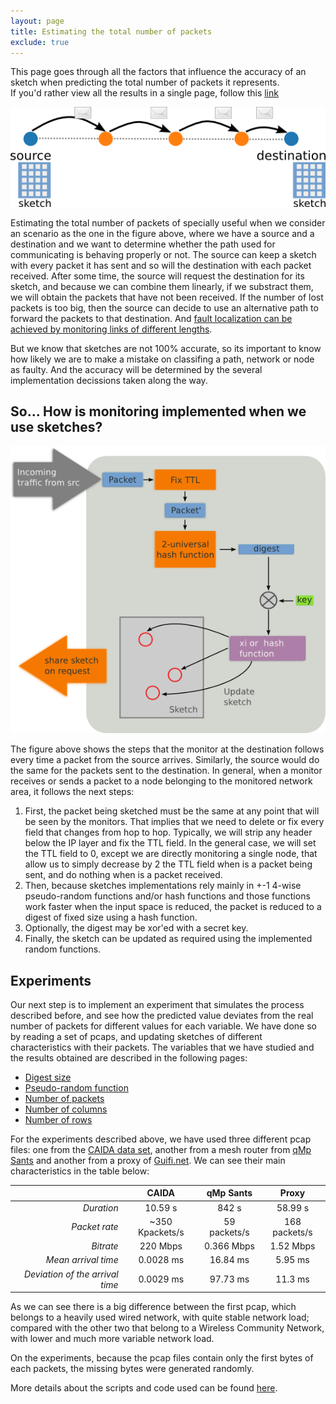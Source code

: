 ```yaml
---
layout: page
title: Estimating the total number of packets
exclude: true
---
```

This page goes through all the factors that influence the accuracy of an sketch when predicting the total number of packets it represents.  
If you'd rather view all the results in a single page, follow this [link](all)  

![](figures/path.png)

Estimating the total number of packets of specially useful when we consider an scenario as the one in the figure above, where we have a source and a destination and we want to determine whether the path used for communicating is behaving properly or not. The source can keep a sketch with every packet it has sent and so will the destination with each packet received. After some time, the source will request the destination for its sketch, and because we can combine them linearly, if we substract them, we will obtain the packets that have not been received. If the number of lost packets is too big, then the source can decide to use an alternative path to forward the packets to that destination. And [fault localization can be achieved by monitoring links of different lengths](http://ieeexplore.ieee.org/xpls/abs_all.jsp?arnumber=1673382).

But we know that sketches are not 100% accurate, so its important to know how likely we are to make a mistake on classifing a path, network or node as faulty. And the accuracy will be determined by the several implementation decissions taken along the way.

## So... How is monitoring implemented when we use sketches?

![](figures/steps.png)  

The figure above shows the steps that the monitor at the destination follows every time a packet from the source arrives. Similarly, the source would do the same for the packets sent to the destination. In general, when a monitor receives or sends a packet to a node belonging to the monitored network area, it follows the next steps:  

1. First, the packet being sketched must be the same at any point that will be seen by the monitors. That implies that we need to delete or fix every field that changes from hop to hop. Typically, we will strip any header below the IP layer and fix the TTL field. In the general case, we will set the TTL field to 0, except we are directly monitoring a single node, that allow us to simply decrease by 2 the TTL field when is a packet being sent, and do nothing when is a packet received.
2. Then, because sketches implementations rely mainly in +-1 4-wise pseudo-random functions and/or hash functions and those functions work faster when the input space is reduced, the packet is reduced to a digest of fixed size using a hash function.
3. Optionally, the digest may be xor'ed with a secret key.
4. Finally, the sketch can be updated as required using the implemented random functions. 

## Experiments

Our next step is to implement an experiment that simulates the process described before, and see how the predicted value deviates from the real number of packets for different values for each variable. We have done so by reading a set of pcaps, and updating sketches of different characteristics with their packets. The variables that we have studied and the results obtained are described in the following pages:

* [Digest size](digest.html)
* [Pseudo-random function](random.html)
* [Number of packets](packets.html)
* [Number of columns](columns.html)
* [Number of rows](rows.html)

For the experiments described above, we have used three different pcap files: one from the [CAIDA data set](http://www.caida.org/data/), another from a mesh router from [qMp Sants](http://dsg.ac.upc.edu/qmpsu) and another from a proxy of [Guifi.net](http://www.guifi.net). We can see their main characteristics in the table below:

|                                |      CAIDA      |   qMp Sants  |     Proxy     |
|-------------------------------:|:---------------:|:------------:|:-------------:|
|                     _Duration_ |     10.59 s     |     842 s    |    58.99 s    |
|                  _Packet rate_ | ~350 Kpackets/s | 59 packets/s | 168 packets/s |
|                      _Bitrate_ |     220 Mbps    |  0.366 Mbps  |   1.52 Mbps   |
|            _Mean arrival time_ |    0.0028 ms    |   16.84 ms   |    5.95 ms    |
|_Deviation of the arrival time_ |    0.0029 ms    |   97.73 ms   |    11.3 ms    |

As we can see there is a big difference between the first pcap, which belongs to a heavily used wired network, with quite stable network load; compared with the other two that belong to a Wireless Community Network, with lower and much more variable network load.  

On the experiments, because the pcap files contain only the first bytes of each packets, the missing bytes were generated randomly.

More details about the scripts and code used can be found [here](/scripts).
